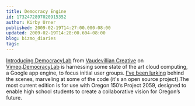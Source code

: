 ```yaml
---
title: Democracy Engine
id: 1732472897020915352
author: Kirby Urner
published: 2009-02-19T14:27:00.000-08:00
updated: 2009-02-19T14:28:00.604-08:00
blog: bizmo_diaries
tags: 
---
```


[Introducing DemocracyLab](http://vimeo.com/2740218) from [Vaudevillian Creative](http://vimeo.com/vaude) on [Vimeo](http://vimeo.com/).[DemocracyLab](http://www.democracylab.org/index.html) is harnessing some state of the art cloud computing, a Google app engine, to focus initial user groups. [ I've been lurking](http://worldgame.blogspot.com/2008/09/ppug-200899.html) behind the scenes, marveling at some of the code (it's an open source project).The most current edition is for use with Oregon 150’s Project 2059, designed to enable high school students to create a collaborative vision for Oregon’s future.[](https://blogger.googleusercontent.com/img/b/R29vZ2xl/AVvXsEhYZ-yJrTkeflVNTQkhqzc8LXIDA9hoALYBSAym_PrpfcKHxtmIflk0xZrYrKDFJn_od78vlI8D_oB-gptEjks4OsYnhTedxnlMbmYmqDaYTV_97tDWKMBs-ranehvina15U5Fp/s1600-h/marks_baby.jpg)